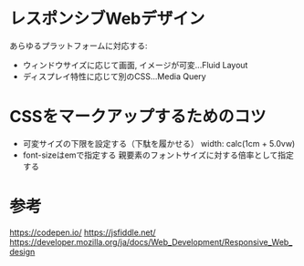 # レスポンシブWebデザイン

あらゆるプラットフォームに対応する:
* ウィンドウサイズに応じて画面, イメージが可変...Fluid Layout
* ディスプレイ特性に応じて別のCSS...Media Query


# CSSをマークアップするためのコツ
* 可変サイズの下限を設定する（下駄を履かせる）
width: calc(1cm + 5.0vw)
* font-sizeはemで指定する
親要素のフォントサイズに対する倍率として指定する

# 参考
https://codepen.io/
https://jsfiddle.net/
https://developer.mozilla.org/ja/docs/Web_Development/Responsive_Web_design
